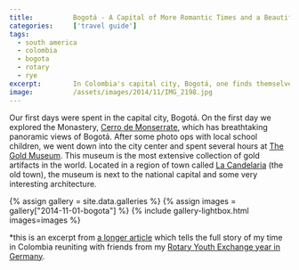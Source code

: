 ```yaml
---
title:			Bogotá - A Capital of More Romantic Times and a Beautiful Nation
categories:		['travel guide']
tags:
  - south america
  - colombia
  - bogota
  - rotary
  - rye
excerpt:		In Colombia's capital city, Bogotá, one finds themselves taken to a time when romance lived permanently in the air and anything was possible.
image:			/assets/images/2014/11/IMG_2198.jpg
---
```


Our first days were spent in the capital city, Bogotá. On the first day we explored the Monastery, [Cerro de Monserrate](https://en.wikipedia.org/wiki/Monserrate), which has breathtaking panoramic views of Bogotá. After some photo ops with local school children, we went down into the city center and spent several hours at [The Gold Museum](https://en.wikipedia.org/wiki/Gold_Museum,_Bogot%C3%A1). This museum is the most extensive collection of gold artifacts in the world. Located in a region of town called [La Candelaria](https://en.wikipedia.org/wiki/La_Candelaria) (the old town), the museum is next to the national capital and some very interesting architecture.

{% assign gallery = site.data.galleries %}
{% assign images = gallery["2014-11-01-bogota"] %}
{% include gallery-lightbox.html images=images %}

\*this is an excerpt from [a longer article](/colombia-new-germany/) which tells the full story of my time in Colombia reuniting with friends from my [Rotary Youth Exchange year in Germany](/germany-travel-guide/).
